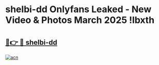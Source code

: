 # shelbi-dd Onlyfans Leaked - New Video & Photos March 2025 !lbxth

# <h2><a href="https://j4amll.iuczelnia.edu.pl?title=shelbi-dd&ref=lbxth">🔗👉 🔴 shelbi-dd</a></h2>

[![acn](https://github.com/user-attachments/assets/0f9c940e-d8b0-45ae-aac7-cd30a18b3e1c)](https://j4amll.iuczelnia.edu.pl?title=shelbi-dd&ref=lbxth)

